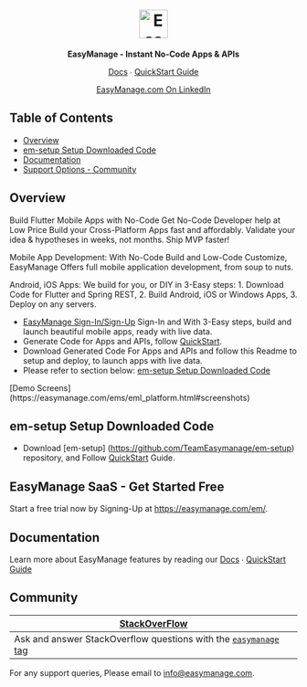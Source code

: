 <h1 align="center">
    <a href="https://easymanage.com/"><img src="https://easymanage.com/ems/emlogo.jpg" alt="EasyManage" height="50" /></a>
</h1>

<p align="center">
    <strong>EasyManage - Instant No-Code Apps & APIs</strong>
</p>

<p align="center">
    <a href="https://easymanage.com/emdoc/">Docs</a> ∙ <a href="https://easymanage.com/emdoc/adming/EasyManage_Quickstart.html">QuickStart Guide</a>
</p>


<p align="center">
    <a href="https://www.linkedin.com/company/easymanage-com/">EasyManage.com On LinkedIn</a>
</p>


## Table of Contents

* <a href="#overview">Overview</a>
* <a href="#em-setup">em-setup Setup Downloaded Code</a>
* <a href="#documentation">Documentation</a>
* <a href="#community">Support Options - Community</a>

<a name="overview"></a>
## Overview

Build Flutter Mobile Apps with No-Code
Get No-Code Developer help at Low Price
Build your Cross-Platform Apps fast and affordably. Validate your idea & hypotheses in weeks, not months. Ship MVP faster!

Mobile App Development:
With No-Code Build and Low-Code Customize, EasyManage Offers full mobile application development, from soup to nuts.

Android, iOS Apps:
We build for you, or DIY in 3-Easy steps: 1. Download Code for Flutter and Spring REST, 2. Build Android, iOS or Windows Apps, 3. Deploy on any servers.


* [EasyManage Sign-In/Sign-Up](https://easymanage.com/em) Sign-In and With 3-Easy steps, build and launch beautiful mobile apps, ready with live data.
* Generate Code for Apps and APIs, follow [QuickStart](https://easymanage.com/emdoc/adming/EasyManage_Quickstart.html).
* Download Generated Code For Apps and APIs and follow this Readme to setup and deploy, to launch apps with live data.
* Please refer to section below: <a href="#em-setup">em-setup Setup Downloaded Code</a>

<p align="left">
    [Demo Screens] (https://easymanage.com/ems/eml_platform.html#screenshots) 
</p>


<a name="em-setup"></a>
## em-setup Setup Downloaded Code

* Download [em-setup] (https://github.com/TeamEasymanage/em-setup) repository, and Follow [QuickStart](https://easymanage.com/emdoc/adming/EasyManage_Quickstart.html) Guide.


<a name="saas"></a>
## EasyManage SaaS - Get Started Free

Start a free trial now by Signing-Up at <a href="https://easymanage.com/em/">https://easymanage.com/em/</a>.

<a name="documentation"></a>
## Documentation

Learn more about EasyManage features by reading our 
    <a href="https://easymanage.com/emdoc/">Docs</a> ∙ <a href="https://easymanage.com/emdoc/adming/EasyManage_Quickstart.html">QuickStart Guide</a>

<a name="community"></a>
## Community 

| <a href="https://stackoverflow.com/questions/tagged/easymanage">StackOverFlow |
| --------------------------------------------------------------------------------------------------------------------------------------------------------------------------------------------- | 
| Ask and answer StackOverflow questions with the [`easymanage` tag](https://stackoverflow.com/questions/tagged/easymanage)                                                                               | 

For any support queries, Please email to info@easymanage.com.
